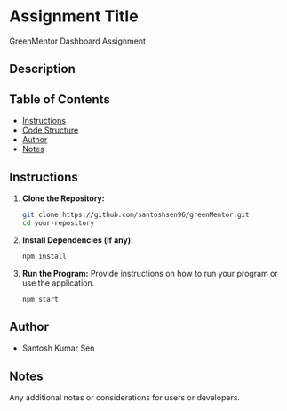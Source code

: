 # Assignment Title
GreenMentor Dashboard Assignment
## Description

## Table of Contents
- [Instructions](#instructions)
- [Code Structure](#code-structure)
- [Author](#author)
- [Notes](#notes)

## Instructions
1. **Clone the Repository:**
    ```bash
    git clone https://github.com/santoshsen96/greenMentor.git
    cd your-repository
    ```

2. **Install Dependencies (if any):**
    ```bash
    npm install
    ```

3. **Run the Program:**
    Provide instructions on how to run your program or use the application.
    ```bash
    npm start
    ```


## Author
- Santosh Kumar Sen

## Notes
Any additional notes or considerations for users or developers.




